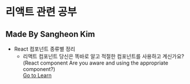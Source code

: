 # 리액트 관련 공부

## Made By Sangheon Kim

 - React 컴포넌트 종류별 정리
    - 리액트 컴포넌트 당신은 똑바로 알고 적절한 컴포넌트를 사용하고 계신가요? (React component Are you aware and using the appropriate component?) <br />
 <a href="https://github.com/sangheon-kim/React-docs-analyze/tree/master/src/Components/ComponentType">Go to Learn</a>